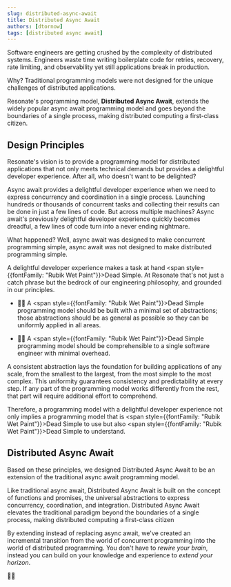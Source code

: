 ```yaml
---
slug: distributed-async-await
title: Distributed Async Await
authors: [dtornow]
tags: [distributed async await]
---
```


Software engineers are getting crushed by the complexity of distributed systems. Engineers waste time writing boilerplate code for retries, recovery, rate limiting, and observability yet still applications break in production.

Why? Traditional programming models were not designed for the unique challenges of distributed applications.

Resonate's programming model, **Distributed Async Await**, extends the widely popular async await programming model and goes beyond the boundaries of a single process, making distributed computing a first-class citizen.

## Design Principles

Resonate's vision is to provide a programming model for distributed applications that not only meets technical demands but provides a delightful developer experience. After all, who doesn't want to be delighted?

Async await provides a delightful developer experience when we need to express concurrency and coordination in a single process. Launching hundreds or thousands of concurrent tasks and collecting their results can be done in just a few lines of code. But across multiple machines? Async await's previously delightful developer experience quickly becomes dreadful, a few lines of code turn into a never ending nightmare.

What happened? Well, async await was designed to make concurrent programming simple, async await was not designed to make distributed programming simple.

A delightful developer experience makes a task at hand <span style={{fontFamily: "Rubik Wet Paint"}}>Dead Simple</span>. At Resonate that's not just a catch phrase but the bedrock of our engineering philosophy, and grounded in our principles.

- 🏴‍☠️ A <span style={{fontFamily: "Rubik Wet Paint"}}>Dead Simple</span> programming model should be built with a minimal set of abstractions; those abstractions should be as general as possible so they can be uniformly applied in all areas.

- 🏴‍☠️ A <span style={{fontFamily: "Rubik Wet Paint"}}>Dead Simple</span> programming model should be comprehensible to a single software engineer with minimal overhead.

A consistent abstraction lays the foundation for building applications of any scale, from the smallest to the largest, from the most simple to the most complex. This uniformity guarantees consistency and predictability at every step. If any part of the programming model works differently from the rest, that part will require additional effort to comprehend.

Therefore, a programming model with a delightful developer experience not only implies a programming model that is <span style={{fontFamily: "Rubik Wet Paint"}}>Dead Simple</span> to use but also <span style={{fontFamily: "Rubik Wet Paint"}}>Dead Simple</span> to understand.

## Distributed Async Await

Based on these principles, we designed Distributed Async Await to be an extension of the traditional async await programming model.

Like traditional async await, Distributed Async Await is built on the concept of functions and promises, the universal abstractions to express concurrency, coordination, and integration. Distributed Async Await elevates the traditional paradigm beyond the boundaries of a single process, making distributed computing a first-class citizen

By extending instead of replacing async await, we've created an incremental transition from the world of concurrent programming into the world of distributed programming. You don't have to *rewire your brain*, instead you can build on your knowledge and experience to *extend your horizon*.

🏴‍☠️